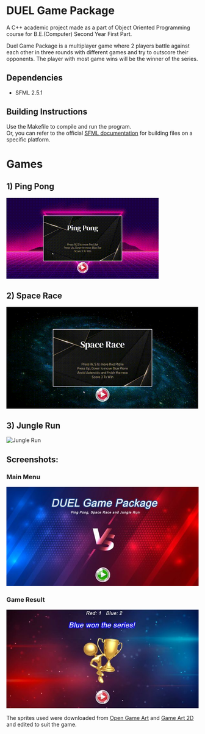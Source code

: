 # DUEL Game Package
A C++ academic project made as a part of Object Oriented Programming course for B.E.(Computer) Second Year First Part.

Duel Game Package is a multiplayer game where 2 players battle against each other in 
three rounds with different games and try to outscore their opponents. The player with most 
game wins will be the winner of the series.  

## Dependencies
-  SFML 2.5.1

## Building Instructions
Use the Makefile to compile and run the program.  
Or, you can refer to the official [SFML documentation](https://www.sfml-dev.org/tutorials/2.5/) for building files on a specific platform.

# Games
## 1) Ping Pong
![Ping Pong](https://github.com/The-SP/Duel-Battle/blob/main/Screenshots/pong.gif?raw=true)

## 2) Space Race
![Space Race](https://github.com/The-SP/Duel-Battle/blob/main/Screenshots/space.gif?raw=true)

## 3) Jungle Run
![Jungle Run](https://github.com/The-SP/Duel-Battle/blob/main/Screenshots/jungle.gif?raw=true)


## Screenshots:
### Main Menu
![Main Menu](https://github.com/The-SP/Duel-Battle/blob/main/Screenshots/home.jpg?raw=true)

### Game Result
![Game Result](https://github.com/The-SP/Duel-Battle/blob/main/Screenshots/result.jpg?raw=true)

The sprites used were downloaded from [Open Game Art](https://opengameart.org/) and [Game Art 2D](https://www.gameart2d.com/) and edited to suit the game.
